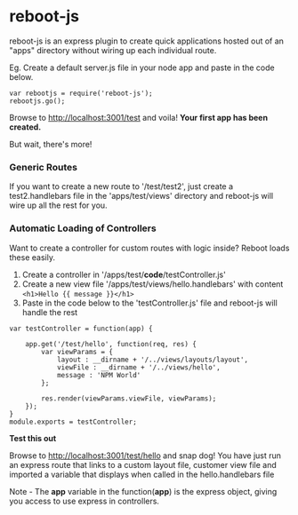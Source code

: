 # reboot-js
reboot-js is an express plugin to create quick applications hosted out of an "apps" directory without wiring up each individual route.

Eg.
Create a default server.js file in your node app and paste in the code below.

```
var rebootjs = require('reboot-js');
rebootjs.go();
```

Browse to <http://localhost:3001/test> and voila! **Your first app has been created.**

But wait, there's more!


### Generic Routes
If you want to create a new route to '/test/test2', just create a test2.handlebars file in the 'apps/test/views' directory and reboot-js will wire up all the rest for you.

### Automatic Loading of Controllers
Want to create a controller for custom routes with logic inside? Reboot loads these easily.

1. Create a controller in '/apps/test/**code**/testController.js'
2. Create a new view file '/apps/test/views/hello.handlebars' with content ```<h1>Hello {{ message }}</h1>```
3. Paste in the code below to the 'testController.js' file and reboot-js will handle the rest
```
var testController = function(app) {

    app.get('/test/hello', function(req, res) {
        var viewParams = {
            layout : __dirname + '/../views/layouts/layout',
            viewFile : __dirname + '/../views/hello',
            message : 'NPM World'
        };

        res.render(viewParams.viewFile, viewParams);
    });
}
module.exports = testController;
```

**Test this out**

Browse to <http://localhost:3001/test/hello> and snap dog! You have just run an express route that links to a custom layout file, customer view file and imported a variable that displays when called in the hello.handlebars file

Note - The **app** variable in the function(**app**) is the express object, giving you access to use express in controllers.
